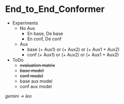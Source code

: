 # End_to_End_Conformer
- Experiments
  - No Aux
    - En base, De base
    - En conf, De conf
  - Aux
    - base (+ Aux1) or (+ Aux2) or (+ Aux1 + Aux2)
    - conf (+ Aux1) or (+ Aux2) or (+ Aux1 + Aux2)
- ToDo
  - ~~evaluation matrix~~
  - ~~base model~~
  - ~~conf model~~
  - base aux model
  - conf aux model
  
*gemini -> leo*
